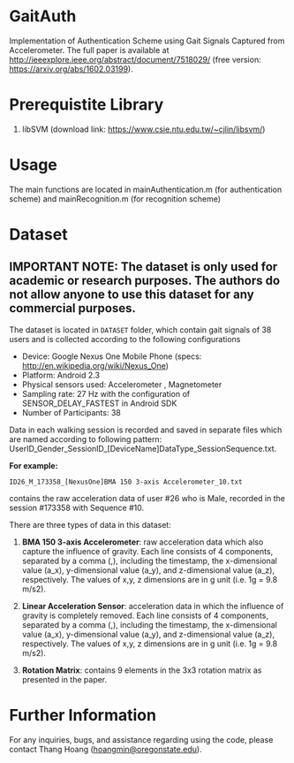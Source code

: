 # GaitAuth
Implementation of Authentication Scheme using Gait Signals Captured from Accelerometer. The full paper is available at http://ieeexplore.ieee.org/abstract/document/7518029/ (free version: https://arxiv.org/abs/1602.03199).

# Prerequistite Library

1. libSVM (download link: https://www.csie.ntu.edu.tw/~cjlin/libsvm/)


# Usage
The main functions are located in mainAuthentication.m (for authentication scheme) and mainRecognition.m (for recognition scheme)


# Dataset
## IMPORTANT NOTE: The dataset is only used for academic or research purposes. The authors do not allow anyone to use this dataset for any commercial purposes.

The dataset is located in ``DATASET`` folder, which contain gait signals of 38 users and is collected according to the following configurations

* Device: Google Nexus One Mobile Phone (specs: http://en.wikipedia.org/wiki/Nexus_One)
* Platform: Android 2.3
* Physical sensors used: Accelerometer , Magnetometer
* Sampling rate: 27 Hz  with the configuration of SENSOR_DELAY_FASTEST in Android SDK
* Number of Participants: 38

Data in each walking session is recorded and saved in separate files which are named according to following pattern:
UserID_Gender_SessionID_[DeviceName]DataType_SessionSequence.txt.

**For example:**

``
ID26_M_173358_[NexusOne]BMA 150 3-axis Accelerometer_10.txt
``

contains the raw acceleration data of user #26 who is Male, recorded in the session #173358 with Sequence #10.

There are three types of data in this dataset:

1. **BMA 150 3-axis Accelerometer**: raw acceleration data which also capture the influence of gravity. Each line consists of 4 components, separated by a comma (,), including the timestamp, the x-dimensional value (a_x), y-dimensional value (a_y), and z-dimensional value (a_z), respectively. The values of x,y, z dimensions are in g unit (i.e. 1g = 9.8 m/s2).

2. **Linear Acceleration Sensor**: acceleration data in which the influence of gravity is completely removed. Each line consists of 4 components, separated by a comma (,), including the timestamp, the x-dimensional value (a_x), y-dimensional value (a_y), and z-dimensional value (a_z), respectively. The values of x,y, z dimensions are in g unit (i.e. 1g = 9.8 m/s2).

3. **Rotation Matrix**: contains 9 elements in the 3x3 rotation matrix as presented in the paper.



# Further Information
For any inquiries, bugs, and assistance regarding using the code, please contact Thang Hoang (hoangmin@oregonstate.edu).
